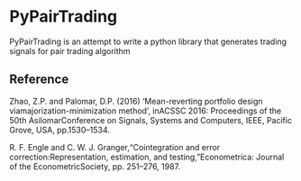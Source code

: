 # PyPairTrading
PyPairTrading is an attempt to write a python library that generates trading signals for pair trading algorithm 

## Reference
Zhao,  Z.P.  and  Palomar,  D.P.  (2016)  ‘Mean-reverting  portfolio  design  viamajorization-minimization method’, inACSSC 2016: Proceedings of the 50th AsilomarConference on Signals, Systems and Computers, IEEE, Pacific Grove, USA, pp.1530–1534.

R. F. Engle and C. W. J. Granger,“Cointegration and error correction:Representation, estimation, and testing,”Econometrica: Journal of the EconometricSociety, pp. 251–276, 1987.
